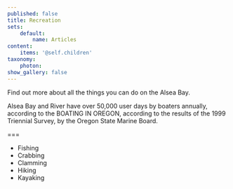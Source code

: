 ```yaml
---
published: false
title: Recreation
sets:
    default:
        name: Articles
content:
    items: '@self.children'
taxonomy:
    photon:
show_gallery: false
---
```


Find out more about all the things you can do on the Alsea Bay.

Alsea Bay and River have over 50,000 user days by boaters annually, according to the BOATING IN OREGON, according to the results of the 1999 Triennial Survey, by the Oregon State Marine Board.

<!-- free service -->

===

- Fishing
- Crabbing
- Clamming
- Hiking
- Kayaking
